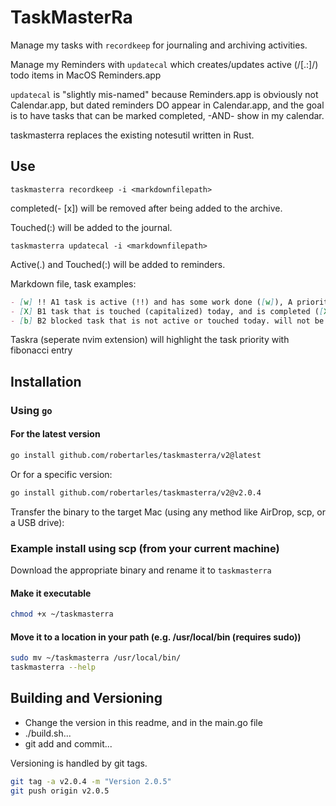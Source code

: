 # TaskMasterRa

Manage my tasks with `recordkeep` for journaling and archiving activities.

Manage my Reminders with `updatecal` which creates/updates active (/[.:]/) todo items in MacOS Reminders.app

`updatecal` is "slightly mis-named" because Reminders.app is obviously not Calendar.app, but dated reminders DO appear in Calendar.app, and the goal is to have tasks that can be marked completed, -AND- show in my calendar.

taskmasterra replaces the existing notesutil written in Rust.

## Use

`taskmasterra recordkeep -i <markdownfilepath>`

completed(- [x]) will be removed after being added to the archive.

Touched(:) will be added to the journal.

`taskmasterra updatecal -i <markdownfilepath>`

Active(.) and Touched(:) will be added to reminders.

Markdown file, task examples:

``` markdown
- [w] !! A1 task is active (!!) and has some work done ([w]), A priority and fibonacci est effort 1, active or touched so added to reminders due today
- [X] B1 task that is touched (capitalized) today, and is completed ([X]) active or touched so added to reminders due today
- [b] B2 blocked task that is not active or touched today. will not be added to reminders
```

Taskra (seperate nvim extension) will highlight the task priority with fibonacci entry

## Installation

### Using `go`

#### For the latest version

```bash
go install github.com/robertarles/taskmasterra/v2@latest
```

Or for a specific version:

```bash
go install github.com/robertarles/taskmasterra/v2@v2.0.4
```

Transfer the binary to the target Mac (using any method like AirDrop, scp, or a USB drive):

### Example install using scp (from your current machine)

Download the appropriate binary and rename it to `taskmasterra`

#### Make it executable

```bash
chmod +x ~/taskmasterra
```

#### Move it to a location in your path (e.g. /usr/local/bin (requires sudo))

```bash
sudo mv ~/taskmasterra /usr/local/bin/
taskmasterra --help
```

## Building and Versioning

- Change the version in this readme, and in the main.go file
- ./build.sh...
- git add and commit...

Versioning is handled by git tags.

```bash
git tag -a v2.0.4 -m "Version 2.0.5"
git push origin v2.0.5
```
